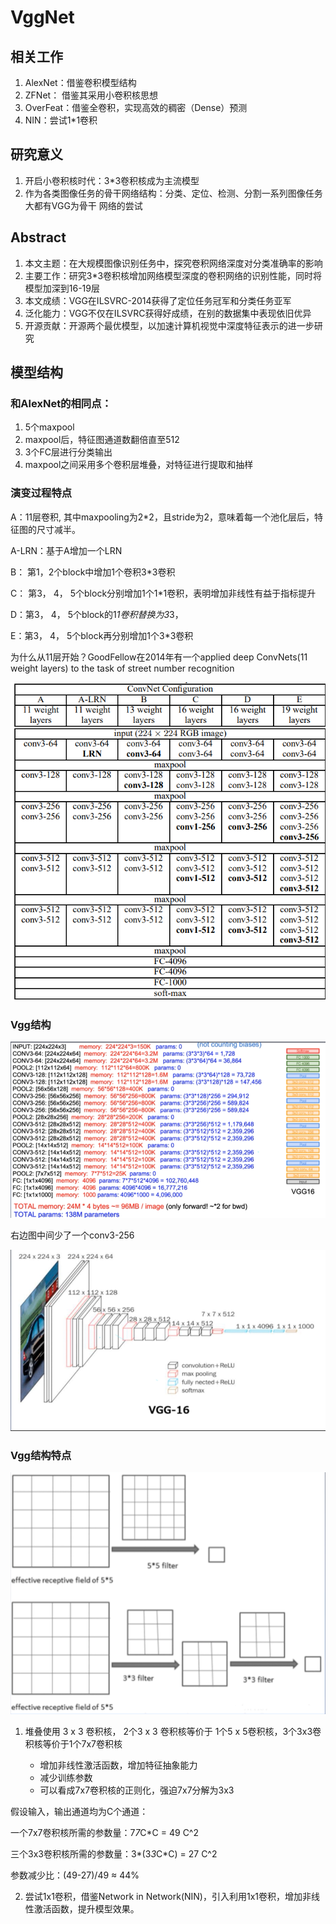 # VggNet

## 相关工作

1. AlexNet：借鉴卷积模型结构
2. ZFNet： 借鉴其采用小卷积核思想
3. OverFeat：借鉴全卷积，实现高效的稠密（Dense）预测
4. NIN：尝试1*1卷积

## 研究意义

1. 开启小卷积核时代：3*3卷积核成为主流模型
2. 作为各类图像任务的骨干网络结构：分类、定位、检测、分割一系列图像任务大都有VGG为骨干
网络的尝试


## Abstract

1. 本文主题：在大规模图像识别任务中，探究卷积网络深度对分类准确率的影响
2. 主要工作：研究3*3卷积核增加网络模型深度的卷积网络的识别性能，同时将模型加深到16-19层
3. 本文成绩：VGG在ILSVRC-2014获得了定位任务冠军和分类任务亚军
4. 泛化能力：VGG不仅在ILSVRC获得好成绩，在别的数据集中表现依旧优异
5. 开源贡献：开源两个最优模型，以加速计算机视觉中深度特征表示的进一步研究


## 模型结构

### 和AlexNet的相同点：
1. 5个maxpool 
2. maxpool后，特征图通道数翻倍直至512 
3. 3个FC层进行分类输出 
4. maxpool之间采用多个卷积层堆叠，对特征进行提取和抽样

### 演变过程特点
A：11层卷积, 其中maxpooling为2*2，且stride为2，意味着每一个池化层后，特征图的尺寸减半。

A-LRN：基于A增加一个LRN

B： 第1，2个block中增加1个卷积3*3卷积

C： 第3， 4， 5个block分别增加1个1*1卷积，表明增加非线性有益于指标提升

D：第3， 4， 5个block的1*1卷积替换为3*3，

E：第3， 4， 5个block再分别增加1个3*3卷积

为什么从11层开始？GoodFellow在2014年有一个applied deep ConvNets(11 weight layers) to the task of street number recognition

<img src="https://github.com/xiaoxingchen505/SOA_Deep_Learning/blob/main/images/vgg1.png">

### Vgg结构

<img src="https://github.com/xiaoxingchen505/SOA_Deep_Learning/blob/main/images/vgg2.png">

右边图中间少了一个conv3-256

<img src="https://github.com/xiaoxingchen505/SOA_Deep_Learning/blob/main/images/vgg3.png">

### Vgg结构特点

<img src="https://github.com/xiaoxingchen505/SOA_Deep_Learning/blob/main/images/vgg4.png">

1. 堆叠使用 3 x 3 卷积核， 2个3 x 3 卷积核等价于 1个5 x 5卷积核，3个3x3卷积核等价于1个7x7卷积核

    * 增加非线性激活函数，增加特征抽象能力
    * 减少训练参数
    * 可以看成7x7卷积核的正则化，强迫7x7分解为3x3

假设输入，输出通道均为C个通道：

一个7x7卷积核所需的参数量：7*7*C*C = 49 C^2

三个3x3卷积核所需的参数量：3*(3*3*C*C) = 27 C^2

参数减少比：(49-27)/49 ≈ 44%

2. 尝试1x1卷积，借鉴Network in Network(NIN)，引入利用1x1卷积，增加非线性激活函数，提升模型效果。